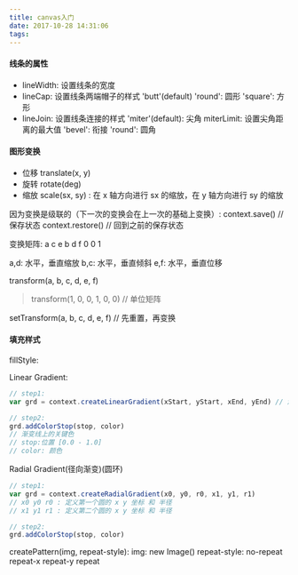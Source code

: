 ```yaml
---
title: canvas入门
date: 2017-10-28 14:31:06
tags:
---
```


#### 线条的属性
* lineWidth: 设置线条的宽度
* lineCap: 设置线条两端帽子的样式
    'butt'(default)
    'round': 圆形
    'square': 方形
* lineJoin: 设置线条连接的样式
    'miter'(default): 尖角
        miterLimit: 设置尖角距离的最大值
    'bevel': 衔接
    'round': 圆角

#### 图形变换
* 位移 translate(x, y) 
* 旋转 rotate(deg)
* 缩放 scale(sx, sy) : 在 x 轴方向进行 sx 的缩放，在 y 轴方向进行 sy 的缩放

因为变换是级联的（下一次的变换会在上一次的基础上变换）:
context.save() // 保存状态
context.restore() // 回到之前的保存状态

变换矩阵:
a c e
b d f
0 0 1

a,d: 水平，垂直缩放
b,c: 水平，垂直倾斜
e,f: 水平，垂直位移

transform(a, b, c, d, e, f)
> transform(1, 0, 0, 1, 0, 0) // 单位矩阵

setTransform(a, b, c, d, e, f) // 先重置，再变换

#### 填充样式
fillStyle:

Linear Gradient:
```js
// step1:
var grd = context.createLinearGradient(xStart, yStart, xEnd, yEnd) // 渐变线

// step2:
grd.addColorStop(stop, color)
// 渐变线上的关键色
// stop:位置 [0.0 - 1.0]
// color: 颜色
```

Radial Gradient(径向渐变)(圆环)
```js
// step1: 
var grd = context.createRadialGradient(x0, y0, r0, x1, y1, r1)
// x0 y0 r0 : 定义第一个圆的 x y 坐标 和 半径
// x1 y1 r1 : 定义第二个圆的 x y 坐标 和 半径

// step2: 
grd.addColorStop(stop, color)
```

createPattern(img, repeat-style):
  img: new Image()
  repeat-style: no-repeat
                repeat-x
                repeat-y
                repeat
